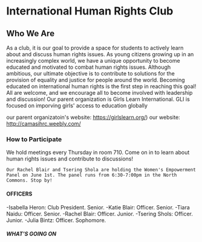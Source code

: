 <body>
<h1> International Human Rights Club  </h1>
  
<h2> Who We Are</h2>
    As a club, it is our goal to provide a space for students to actively learn about and discuss human rights issues. As young citizens growing up in an increasingly complex world, we have a unique opportunity to become educated and motivated to combat human rights issues. Although ambitious, our ultimate objective is to contribute to solutions for the provision of equality and justice for people around the world. Becoming educated on international human rights is the first step in reaching this goal! All are welcome, and we encourage all to become involved with leadership and discussion!
    Our parent organization is Girls Learn International. GLI is focused on imporving girls' access to education globally
   
   
   our parent organizatoin's website: https://girlslearn.org/) 
   our website: http://camasihrc.weebly.com/
    <h3> How to Participate </h4>
     We hold meetings every Thursday in room 710. Come on in to learn about human rights issues and contribute to discussions! 
    
    
    Our Rachel Blair and Tsering Shola are holding the Women's Empowerment Panel on June 1st. The panel runs from 6:30-7:00pm in the North Commons. Stop by! 
     
    
    
   
<h4>OFFICERS</h4>
    -Isabella Heron: Club President. Senior. 
    -Katie Blair: Officer. Senior.
    -Tiara Naidu: Officer. Senior.
    -Rachel Blair: Officer. Junior.
    -Tsering Shols: Officer. Junior.
    -Julia Bintz: Officer. Sophomore.


<h5> WHAT'S GOING ON </h5>

  
  
  
  </body>
